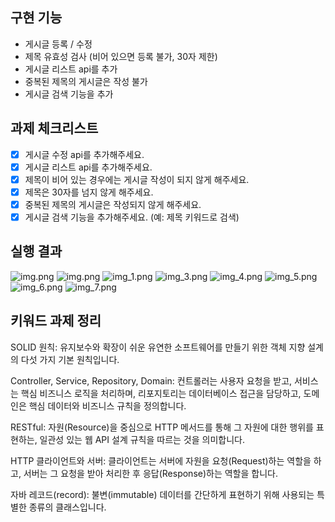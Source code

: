 ## 구현 기능
- 게시글 등록 / 수정
- 제목 유효성 검사 (비어 있으면 등록 불가, 30자 제한)
- 게시글 리스트 api를 추가 
- 중복된 제목의 게시글은 작성 불가
- 게시글 검색 기능을 추가

## 과제 체크리스트
 - [x] 게시글 수정 api를 추가해주세요.
- [x]  게시글 리스트 api를 추가해주세요.
- [x]   제목이 비어 있는 경우에는 게시글 작성이 되지 않게 해주세요.
- [x]   제목은 30자를 넘지 않게 해주세요.
- [x]   중복된 제목의 게시글은 작성되지 않게 해주세요.
- [x]   게시글 검색 기능을 추가해주세요. (예: 제목 키워드로 검색)

## 실행 결과
![img.png](img.png)
![img.png](img_2.png)
![img_1.png](img_1.png)
![img_3.png](img_3.png)
![img_4.png](img_4.png)
![img_5.png](img_5.png)
![img_6.png](img_6.png)
![img_7.png](img_7.png)

## 키워드 과제 정리
SOLID 원칙: 유지보수와 확장이 쉬운 유연한 소프트웨어를 만들기 위한 객체 지향 설계의 다섯 가지 기본 원칙입니다.

Controller, Service, Repository, Domain: 컨트롤러는 사용자 요청을 받고, 서비스는 핵심 비즈니스 로직을 처리하며, 리포지토리는 데이터베이스 접근을 담당하고, 도메인은 핵심 데이터와 비즈니스 규칙을 정의합니다.

RESTful: 자원(Resource)을 중심으로 HTTP 메서드를 통해 그 자원에 대한 행위를 표현하는, 일관성 있는 웹 API 설계 규칙을 따르는 것을 의미합니다.

HTTP 클라이언트와 서버: 클라이언트는 서버에 자원을 요청(Request)하는 역할을 하고, 서버는 그 요청을 받아 처리한 후 응답(Response)하는 역할을 합니다.

자바 레코드(record): 불변(immutable) 데이터를 간단하게 표현하기 위해 사용되는 특별한 종류의 클래스입니다.